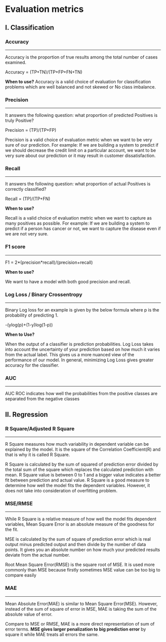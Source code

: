 # Evaluation metrics

## I. Classification


### **Accuracy**
***


Accuracy is the proportion of true results among the total number of cases examined. 

Accuracy = (TP+TN)/(TP+FP+FN+TN)


**When to use?**
Accuracy is a valid choice of evaluation for classification problems which are well balanced and not skewed or No class imbalance.

### **Precision**
***

It answers the following question: what proportion of predicted Positives is truly Positive?

Precision = (TP)/(TP+FP)

Precision is a valid choice of evaluation metric when we want to be very sure of our prediction. For example: If we are building a system to predict if we should decrease the credit limit on a particular account, we want to be very sure about our prediction or it may result in customer dissatisfaction.

### **Recall**
***
It answers the following question: what proportion of actual Positives is correctly classified?

Recall = (TP)/(TP+FN)

**When to use?**

Recall is a valid choice of evaluation metric when we want to capture as many positives as possible. For example: If we are building a system to predict if a person has cancer or not, we want to capture the disease even if we are not very sure.

### **F1 score**
***

F1 = 2*(precision*recall)/(precision+recall)

**When to use?**

We want to have a model with both good precision and recall.

### **Log Loss / Binary Crossentropy**
***

Binary Log loss for an example is given by the below formula where p is the probability of predicting 1.

-(ylog(p)+(1-y)log(1-p))

**When to Use?**

When the output of a classifier is prediction probabilities. Log Loss takes into account the uncertainty of your prediction based on how much it varies from the actual label. This gives us a more nuanced view of the performance of our model. In general, minimizing Log Loss gives greater accuracy for the classifier.

### **AUC**
***
AUC ROC indicates how well the probabilities from the positive classes are separated from the negative classes





## II. Regression 

### **R Square/Adjusted R Square**
***
R Square measures how much variability in dependent variable can be explained by the model. It is the square of the Correlation Coefficient(R) and that is why it is called R Square.

R Square is calculated by the sum of squared of prediction error divided by the total sum of the square which replaces the calculated prediction with mean. R Square value is between 0 to 1 and a bigger value indicates a better fit between prediction and actual value.
R Square is a good measure to determine how well the model fits the dependent variables. However, it does not take into consideration of overfitting problem.


### **MSE/RMSE**
***
While R Square is a relative measure of how well the model fits dependent variables, Mean Square Error is an absolute measure of the goodness for the fit.

MSE is calculated by the sum of square of prediction error which is real output minus predicted output and then divide by the number of data points. It gives you an absolute number on how much your predicted results deviate from the actual number.

Root Mean Square Error(RMSE) is the square root of MSE. It is used more commonly than MSE because firstly sometimes MSE value can be too big to compare easily

### **MAE**
***
Mean Absolute Error(MAE) is similar to Mean Square Error(MSE). However, instead of the sum of square of error in MSE, MAE is taking the sum of the absolute value of error.

Compare to MSE or RMSE, MAE is a more direct representation of sum of error terms. **MSE gives larger penalization to big prediction error** by square it while MAE treats all errors the same.